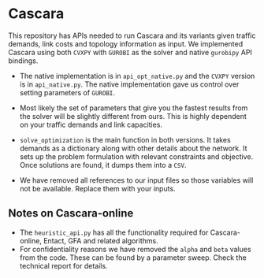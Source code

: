 # Cascara
This repository has APIs needed to run Cascara and its variants given traffic demands, link costs and topology information as input. We implemented Cascara using both `CVXPY` with `GUROBI` as the solver and native `gurobipy` API bindings. 

* The native implementation is in `api_opt_native.py` and the `CVXPY` version is in `api_native.py`. The native implementation gave us control over setting parameters of `GUROBI`. 

* Most likely the set of parameters that give you the fastest results from the solver will be slightly different from ours. This is highly dependent on your traffic demands and link capacities.
* `solve_optimization` is the main function in both versions. It takes demands as a dictionary along with other details about the network. It sets up the problem formulation with relevant constraints and objective. Once solutions are found, it dumps them into a `CSV`.

* We have removed all references to our input files so those variables will not be available. Replace them with your inputs.

## Notes on Cascara-online
* The `heuristic_api.py` has all the functionality required for Cascara-online, Entact, GFA and related algorithms.
* For confidentiality reasons we have removed the `alpha` and `beta` values from the code. These can be found by a parameter sweep. Check the technical report for details.
